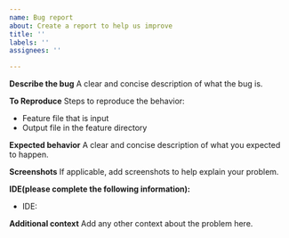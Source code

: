 ```yaml
---
name: Bug report
about: Create a report to help us improve
title: ''
labels: ''
assignees: ''

---
```


**Describe the bug**
A clear and concise description of what the bug is.

**To Reproduce**
Steps to reproduce the behavior:
* Feature file that is input
* Output file in the feature directory  


**Expected behavior**
A clear and concise description of what you expected to happen.

**Screenshots**
If applicable, add screenshots to help explain your problem.

**IDE(please complete the following information):**
 - IDE: 
 
**Additional context**
Add any other context about the problem here.
